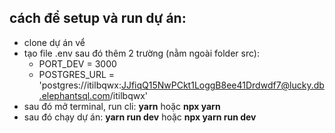 ## cách để setup và run dự án:
- clone dự án vể
- tạo file .env sau đó thêm 2 trường  (nằm ngoài folder src):
    - PORT_DEV = 3000
    - POSTGRES_URL = 'postgres://itilbqwx:JJfiqQ15NwPCkt1LoggB8ee41Drdwdf7@lucky.db.elephantsql.com/itilbqwx'
- sau đó mở terminal, run cli: **yarn** hoặc **npx yarn**
- sau đó chạy dự án: **yarn run dev** hoặc **npx yarn run dev**
